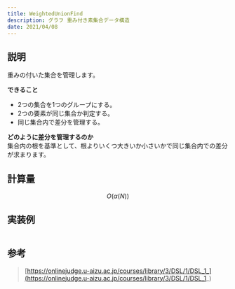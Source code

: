 ```yaml
---
title: WeightedUnionFind
description: グラフ 重み付き素集合データ構造
date: 2021/04/08
---
```


## 説明
重みの付いた集合を管理します。

**できること**  
- 2つの集合を1つのグループにする。
- 2つの要素が同じ集合か判定する。
- 同じ集合内で差分を管理する。

**どのように差分を管理するのか**  
集合内の根を基準として、根よりいくつ大きいか小さいかで同じ集合内での差分が求まります。

## 計算量
$$
O(\alpha(N))
$$

## 実装例

```cpp import=/assets/Library/data-structure/weightedunionfind.cpp
```

## 参考
> [https://onlinejudge.u-aizu.ac.jp/courses/library/3/DSL/1/DSL_1_](https://onlinejudge.u-aizu.ac.jp/courses/library/3/DSL/1/DSL_1_)